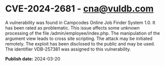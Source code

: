 # CVE-2024-2681 - cna@vuldb.com

A vulnerability was found in Campcodes Online Job Finder System 1.0. It has been rated as problematic. This issue affects some unknown processing of the file /admin/employee/index.php. The manipulation of the argument view leads to cross site scripting. The attack may be initiated remotely. The exploit has been disclosed to the public and may be used. The identifier VDB-257381 was assigned to this vulnerability.

**Publish date:** 2024-03-20
